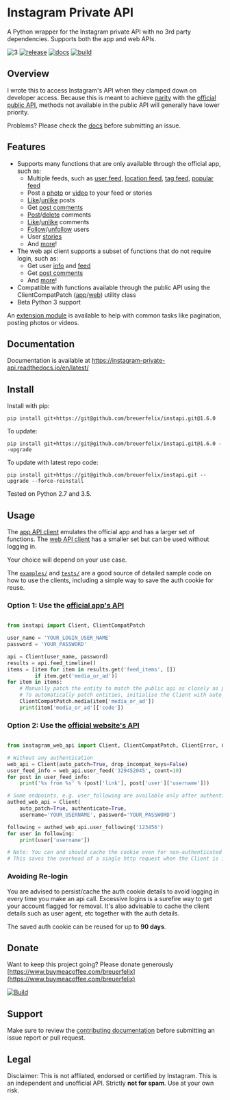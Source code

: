 # Instagram Private API

A Python wrapper for the Instagram private API with no 3rd party dependencies. Supports both the app and web APIs.

![3](https://img.shields.io/badge/Python-3.svg)
[![release](https://img.shields.io/github/release/breuerfelix/instapi.svg?colorB=ff7043)](https://github.com/breuerfelix/instapi/releases)
[![docs](https://img.shields.io/badge/docs-readthedocs.io-ff4980.svg?maxAge=2592000)](https://instapi.readthedocs.io/en/latest/)
[![build](https://img.shields.io/travis/breuerfelix/instapi.svg)](https://travis-ci.org/breuerfelix/instapi)

## Overview

I wrote this to access Instagram's API when they clamped down on developer access. Because this is meant to achieve [parity](COMPAT.md) with the [official public API](https://www.instagram.com/developer/endpoints/), methods not available in the public API will generally have lower priority.

Problems? Please check the [docs](https://instagram-private-api.readthedocs.io/en/latest/) before submitting an issue.

## Features

- Supports many functions that are only available through the official app, such as:
    * Multiple feeds, such as [user feed](https://instagram-private-api.readthedocs.io/en/latest/api.html#instapi.Client.user_feed), [location feed](https://instagram-private-api.readthedocs.io/en/latest/api.html#instapi.Client.feed_location), [tag feed](https://instagram-private-api.readthedocs.io/en/latest/api.html#instapi.Client.feed_tag), [popular feed](https://instagram-private-api.readthedocs.io/en/latest/api.html#instapi.Client.feed_popular)
    * Post a [photo](https://instagram-private-api.readthedocs.io/en/latest/api.html#instapi.Client.post_photo) or [video](https://instagram-private-api.readthedocs.io/en/latest/api.html#instapi.Client.post_video) to your feed or stories
    * [Like](https://instagram-private-api.readthedocs.io/en/latest/api.html#instapi.Client.post_like)/[unlike](https://instagram-private-api.readthedocs.io/en/latest/api.html#instapi.Client.delete_like) posts
    * Get [post comments](https://instagram-private-api.readthedocs.io/en/latest/api.html#instapi.Client.media_comments)
    * [Post](https://instagram-private-api.readthedocs.io/en/latest/api.html#instapi.Client.post_comment)/[delete](https://instagram-private-api.readthedocs.io/en/latest/api.html#instagram_web_api.Client.delete_comment) comments
    * [Like](https://instagram-private-api.readthedocs.io/en/latest/api.html#instapi.Client.comment_like)/[unlike](https://instagram-private-api.readthedocs.io/en/latest/api.html#instapi.Client.comment_unlike) comments
    * [Follow](https://instagram-private-api.readthedocs.io/en/latest/api.html#instapi.Client.friendships_create)/[unfollow](https://instagram-private-api.readthedocs.io/en/latest/api.html#instapi.Client.friendships_destroy) users
    * User [stories](https://instagram-private-api.readthedocs.io/en/latest/api.html#instapi.Client.user_story_feed)
    * And [more](https://instagram-private-api.readthedocs.io/en/latest/api.html#instapi.Client)!
- The web api client supports a subset of functions that do not require login, such as:
    * Get user [info](https://instagram-private-api.readthedocs.io/en/latest/api.html#instagram_web_api.Client.user_info) and [feed](https://instagram-private-api.readthedocs.io/en/latest/api.html#instagram_web_api.Client.user_feed)
    * Get [post comments](https://instagram-private-api.readthedocs.io/en/latest/api.html#instagram_web_api.Client.media_comments)
    * And [more](https://instagram-private-api.readthedocs.io/en/latest/api.html#instagram_web_api.Client)!
- Compatible with functions available through the public API using the ClientCompatPatch ([app](https://instagram-private-api.readthedocs.io/en/latest/api.html#instapi.ClientCompatPatch)/[web](https://instagram-private-api.readthedocs.io/en/latest/api.html#instagram_web_api.ClientCompatPatch)) utility class
- Beta Python 3 support

An [extension module](https://github.com/breuerfelix/instapi_extensions) is available to help with common tasks like pagination, posting photos or videos.

## Documentation

Documentation is available at https://instagram-private-api.readthedocs.io/en/latest/

## Install

Install with pip:

``pip install git+https://git@github.com/breuerfelix/instapi.git@1.6.0``

To update:

``pip install git+https://git@github.com/breuerfelix/instapi.git@1.6.0 --upgrade``

To update with latest repo code:

``pip install git+https://git@github.com/breuerfelix/instapi.git --upgrade --force-reinstall``

Tested on Python 2.7 and 3.5.

## Usage

The [app API client](instapi/) emulates the official app and has a larger set of functions. The [web API client](instagram_web_api/) has a smaller set but can be used without logging in.

Your choice will depend on your use case.

The [``examples/``](examples/) and [``tests/``](tests/) are a good source of detailed sample code on how to use the clients, including a simple way to save the auth cookie for reuse.

### Option 1: Use the [official app's API](instapi/)

```python

from instapi import Client, ClientCompatPatch

user_name = 'YOUR_LOGIN_USER_NAME'
password = 'YOUR_PASSWORD'

api = Client(user_name, password)
results = api.feed_timeline()
items = [item for item in results.get('feed_items', [])
         if item.get('media_or_ad')]
for item in items:
    # Manually patch the entity to match the public api as closely as possible, optional
    # To automatically patch entities, initialise the Client with auto_patch=True
    ClientCompatPatch.media(item['media_or_ad'])
    print(item['media_or_ad']['code'])
```

### Option 2: Use the [official website's API](instagram_web_api/)

```python

from instagram_web_api import Client, ClientCompatPatch, ClientError, ClientLoginError

# Without any authentication
web_api = Client(auto_patch=True, drop_incompat_keys=False)
user_feed_info = web_api.user_feed('329452045', count=10)
for post in user_feed_info:
    print('%s from %s' % (post['link'], post['user']['username']))

# Some endpoints, e.g. user_following are available only after authentication
authed_web_api = Client(
    auto_patch=True, authenticate=True,
    username='YOUR_USERNAME', password='YOUR_PASSWORD')

following = authed_web_api.user_following('123456')
for user in following:
    print(user['username'])

# Note: You can and should cache the cookie even for non-authenticated sessions.
# This saves the overhead of a single http request when the Client is initialised.
```

### Avoiding Re-login

You are advised to persist/cache the auth cookie details to avoid logging in every time you make an api call. Excessive logins is a surefire way to get your account flagged for removal. It's also advisable to cache the client details such as user agent, etc together with the auth details.

The saved auth cookie can be reused for up to **90 days**.

## Donate

Want to keep this project going? Please donate generously [https://www.buymeacoffee.com/breuerfelix](https://www.buymeacoffee.com/breuerfelix)

[![Build](https://www.buymeacoffee.com/assets/img/custom_images/yellow_img.png)](https://www.buymeacoffee.com/breuerfelix)

## Support

Make sure to review the [contributing documentation](CONTRIBUTING.md) before submitting an issue report or pull request.

## Legal

Disclaimer: This is not affliated, endorsed or certified by Instagram. This is an independent and unofficial API. Strictly **not for spam**. Use at your own risk.
